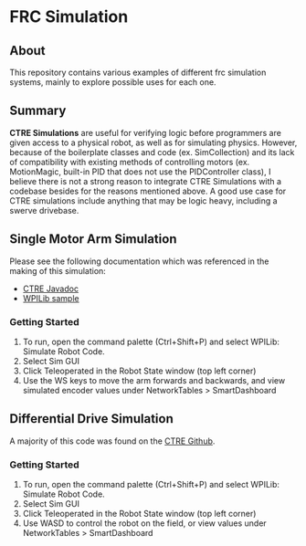 # FRC Simulation

## About

This repository contains various examples of different frc simulation systems, mainly to explore possible uses for each one.

## Summary

**CTRE Simulations** are useful for verifying logic before programmers are given access to a physical robot, as well as for simulating physics. However, because of the boilerplate classes and code (ex. SimCollection) and its lack of compatibility with existing methods of controlling motors (ex. MotionMagic, built-in PID that does not use the PIDController class), I believe there is not a strong reason to integrate CTRE Simulations with a codebase besides for the reasons mentioned above. A good use case for CTRE simulations include anything that may be logic heavy, including a swerve drivebase.

## Single Motor Arm Simulation

Please see the following documentation which was referenced in the making of this simulation:
* [CTRE Javadoc](https://first.wpi.edu/wpilib/allwpilib/docs/release/java/edu/wpi/first/wpilibj/simulation/SingleJointedArmSim.html)
* [WPILib sample](https://github.com/mcm001/allwpilib/tree/state-space-v2/wpilibjExamples/src/main/java/edu/wpi/first/wpilibj/examples/armsimulation)

### Getting Started

1. To run, open the command palette (Ctrl+Shift+P) and select WPILib: Simulate Robot Code.
2. Select Sim GUI
3. Click Teleoperated in the Robot State window (top left corner)
4. Use the WS keys to move the arm forwards and backwards, and view simulated encoder values under NetworkTables > SmartDashboard

## Differential Drive Simulation

A majority of this code was found on the [CTRE Github](https://github.com/CrossTheRoadElec/Phoenix-Examples-Languages).

### Getting Started

1. To run, open the command palette (Ctrl+Shift+P) and select WPILib: Simulate Robot Code.
2. Select Sim GUI
3. Click Teleoperated in the Robot State window (top left corner)
4. Use WASD to control the robot on the field, or view values under NetworkTables > SmartDashboard 

